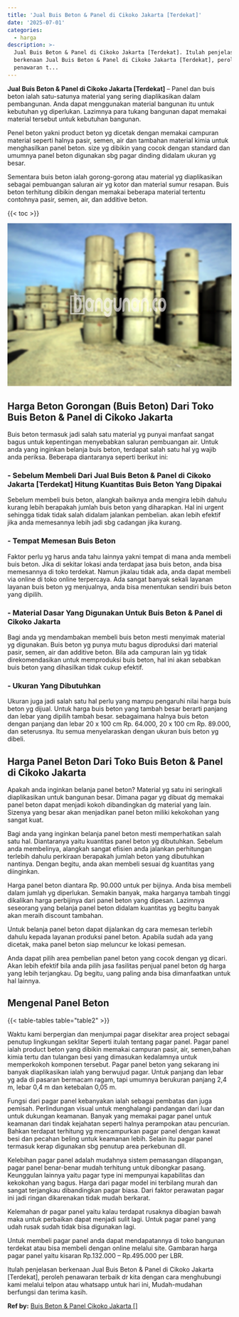 ```yaml
---
title: 'Jual Buis Beton & Panel di Cikoko Jakarta [Terdekat]'
date: '2025-07-01'
categories:
  - harga
description: >-
  Jual Buis Beton & Panel di Cikoko Jakarta [Terdekat]. Itulah penjelasan
  berkenaan Jual Buis Beton & Panel di Cikoko Jakarta [Terdekat], peroleh
  penawaran t...
---
```


**Jual Buis Beton & Panel di Cikoko Jakarta \[Terdekat\]** – Panel dan buis beton ialah satu-satunya material yang sering diaplikasikan dalam pembangunan. Anda dapat menggunakan material bangunan itu untuk kebutuhan yg diperlukan. Lazimnya para tukang bangunan dapat memakai material tersebut untuk kebutuhan bangunan.

Penel beton yakni product beton yg dicetak dengan memakai campuran material seperti halnya pasir, semen, air dan tambahan material kimia untuk menghasilkan panel beton. size yg dibikin yang cocok dengan standard dan umumnya panel beton digunakan sbg pagar dinding didalam ukuran yg besar.

Sementara buis beton ialah gorong-gorong atau material yg diaplikasikan sebagai pembuangan saluran air yg kotor dan material sumur resapan. Buis beton terhitung dibikin dengan memakai beberapa material tertentu contohnya pasir, semen, air, dan additive beton.

{{< toc >}}

![Jual Buis Beton & Panel di Cikoko Jakarta [Terdekat]](/images/jual-panel-buis-beton-murah-69.png)

## Harga Beton Gorongan (Buis Beton) Dari Toko Buis Beton & Panel di Cikoko Jakarta

Buis beton termasuk jadi salah satu material yg punyai manfaat sangat bagus untuk kepentingan menyebabkan saluran pembuangan air. Untuk anda yang inginkan belanja buis beton, terdapat salah satu hal yg wajib anda periksa. Beberapa diantaranya seperti berikut ini:

### \- Sebelum Membeli Dari Jual Buis Beton & Panel di Cikoko Jakarta \[Terdekat\] Hitung Kuantitas Buis Beton Yang Dipakai

Sebelum membeli buis beton, alangkah baiknya anda mengira lebih dahulu kurang lebih berapakah jumlah buis beton yang diharapkan. Hal ini urgent sehingga tidak tidak salah didalam jalankan pembelian. akan lebih efektif jika anda memesannya lebih jadi sbg cadangan jika kurang.

### \- Tempat Memesan Buis Beton

Faktor perlu yg harus anda tahu lainnya yakni tempat di mana anda membeli buis beton. Jika di sekitar lokasi anda terdapat jasa buis beton, anda bisa memesannya di toko terdekat. Namun jikalau tidak ada, anda dapat membeli via online di toko online terpercaya. Ada sangat banyak sekali layanan layanan buis beton yg menjualnya, anda bisa menentukan sendiri buis beton yang dipilih.

### \- Material Dasar Yang Digunakan Untuk Buis Beton & Panel di Cikoko Jakarta

Bagi anda yg mendambakan membeli buis beton mesti menyimak material yg digunakan. Buis beton yg punya mutu bagus diproduksi dari material pasir, semen, air dan additive beton. Bila ada campuran lain yg tidak direkomendasikan untuk memproduksi buis beton, hal ini akan sebabkan buis beton yang dihasilkan tidak cukup efektif.

### \- Ukuran Yang Dibutuhkan

Ukuran juga jadi salah satu hal perlu yang mampu pengaruhi nilai harga buis beton yg dijual. Untuk harga buis beton yang tambah besar berarti panjang dan lebar yang dipilih tambah besar. sebagaimana halnya buis beton dengan panjang dan lebar 20 x 100 cm Rp. 64.000, 20 x 100 cm Rp. 89.000, dan seterusnya. Itu semua menyelaraskan dengan ukuran buis beton yg dibeli.

## Harga Panel Beton Dari Toko Buis Beton & Panel di Cikoko Jakarta

Apakah anda inginkan belanja panel beton? Material yg satu ini seringkali diaplikasikan untuk bangunan besar. Dimana pagar yg dibuat dg memakai panel beton dapat menjadi kokoh dibandingkan dg material yang lain. Sizenya yang besar akan menjadikan panel beton miliki kekokohan yang sangat kuat.

Bagi anda yang inginkan belanja panel beton mesti memperhatikan salah satu hal. Diantaranya yaitu kuantitas panel beton yg dibutuhkan. Sebelum anda membelinya, alangkah sangat efisien anda jalankan perhitungan terlebih dahulu perkiraan berapakah jumlah beton yang dibutuhkan nantinya. Dengan begitu, anda akan membeli sesuai dg kuantitas yang diinginkan.

Harga panel beton diantara Rp. 90.000 untuk per bijinya. Anda bisa membeli dalam jumlah yg diperlukan. Semakin banyak, maka harganya tambah tinggi dikalikan harga perbijinya dari panel beton yang dipesan. Lazimnya seseorang yang belanja panel beton didalam kuantitas yg begitu banyak akan meraih discount tambahan.

Untuk belanja panel beton dapat dijalankan dg cara memesan terlebih dahulu kepada layanan produksi panel beton. Apabila sudah ada yang dicetak, maka panel beton siap meluncur ke lokasi pemesan.

Anda dapat pilih area pembelian panel beton yang cocok dengan yg dicari. Akan lebih efektif bila anda pilih jasa fasilitas penjual panel beton dg harga yang lebih terjangkau. Dg begitu, uang paling anda bisa dimanfaatkan untuk hal lainnya.

## Mengenal Panel Beton

{{< table-tables table="table2" >}}

Waktu kami berpergian dan menjumpai pagar disekitar area project sebagai penutup lingkungan seklitar Seperti itulah tentang pagar panel. Pagar panel ialah product beton yang dibikin memakai campuran pasir, air, semen,bahan kimia tertu dan tulangan besi yang dimasukan kedalamnya untuk memperkokoh komponen tersebut. Pagar panel beton yang sekarang ini banyak diaplikasikan ialah yang berwujud pagar. Untuk panjang dan lebar yg ada di pasaran bermacam ragam, tapi umumnya berukuran panjang 2,4 m, lebar 0,4 m dan ketebalan 0,05 m.

Fungsi dari pagar panel kebanyakan ialah sebagai pembatas dan juga pemisah. Perlindungan visual untuk menghalangi pandangan dari luar dan untuk dukungan keamanan. Banyak yang memakai pagar panel untuk keamanan dari tindak kejahatan seperti halnya perampokan atau pencurian. Bahkan terdapat terhitung yg mencampurkan pagar panel dengan kawat besi dan pecahan beling untuk keamanan lebih. Selain itu pagar panel termasuk kerap digunakan sbg penutup area perkebunan dll.

Kelebihan pagar panel adalah mudahnya sistem pemasangan dilapangan, pagar panel benar-benar mudah terhitung untuk dibongkar pasang. Keunggulan lainnya yaitu pagar type ini mempunyai kapabilitas dan kekokohan yang bagus. Harga dari pagar model ini terbilang murah dan sangat terjangkau dibandingkan pagar biasa. Dari faktor perawatan pagar ini jadi ringan dikarenakan tidak mudah berkarat.

Kelemahan dr pagar panel yaitu kalau terdapat rusaknya dibagian bawah maka untuk perbaikan dapat menjadi sulit lagi. Untuk pagar panel yang udah rusak sudah tidak bisa digunakan lagi.

Untuk membeli pagar panel anda dapat mendapatannya di toko bangunan terdekat atau bisa membeli dengan online melalui site. Gambaran harga pagar panel yaitu kisaran Rp.132.000 – Rp.495.000 per LBR.

Itulah penjelasan berkenaan Jual Buis Beton & Panel di Cikoko Jakarta \[Terdekat\], peroleh penawaran terbaik dr kita dengan cara menghubungi kami melalui telpon atau whatsapp untuk hari ini, Mudah-mudahan berfungsi dan terima kasih.

**Ref by:** [Buis Beton & Panel Cikoko Jakarta []](https://id.wikipedia.org/wiki/Buis)
